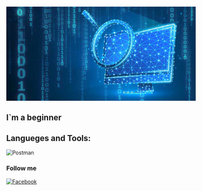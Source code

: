 <p align="center">
  <img width="900" height="250" src="https://github.com/RomanHodov/romanhodov/blob/main/1_1-8.jpg">
</p>

## I`m a beginner

## Langueges and Tools:
![Postman](https://img.shields.io/badge/-Postman-090909?style=for-the-badge&logo=flutter&logoColor=47C5FB)

### Follow me

[![Facebook](https://img.shields.io/badge/-Facebook-090909?style=for-the-badge&logo=flutter&logoColor=47C5FB)](https://www.facebook.com/profile.php?id=100054745900294)
